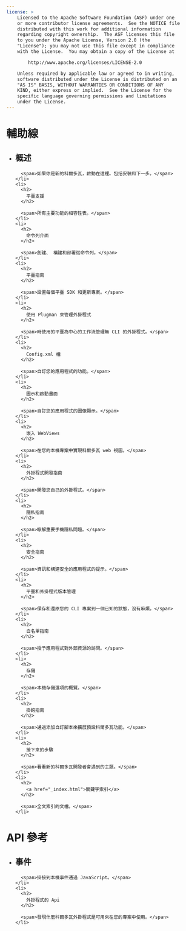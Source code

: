 ```yaml
---
license: >
    Licensed to the Apache Software Foundation (ASF) under one
    or more contributor license agreements.  See the NOTICE file
    distributed with this work for additional information
    regarding copyright ownership.  The ASF licenses this file
    to you under the Apache License, Version 2.0 (the
    "License"); you may not use this file except in compliance
    with the License.  You may obtain a copy of the License at

        http://www.apache.org/licenses/LICENSE-2.0

    Unless required by applicable law or agreed to in writing,
    software distributed under the License is distributed on an
    "AS IS" BASIS, WITHOUT WARRANTIES OR CONDITIONS OF ANY
    KIND, either express or implied.  See the License for the
    specific language governing permissions and limitations
    under the License.
---
```


<div id="home">
  <h1>
    輔助線
  </h1>
  
  <ul>
    <li>
      <h2>
        概述
      </h2>
      
      <span>如果你是新的科爾多瓦，啟動在這裡。包括安裝和下一步。</span>
    </li>
    <li>
      <h2>
        平臺支援
      </h2>
      
      <span>所有主要功能的相容性表。</span>
    </li>
    <li>
      <h2>
        命令列介面
      </h2>
      
      <span>創建、 構建和部署從命令列。</span>
    </li>
    <li>
      <h2>
        平臺指南
      </h2>
      
      <span>設置每個平臺 SDK 和更新專案。</span>
    </li>
    <li>
      <h2>
        使用 Plugman 來管理外掛程式
      </h2>
      
      <span>時使用的平臺為中心的工作流管理無 CLI 的外掛程式。</span>
    </li>
    <li>
      <h2>
        Config.xml 檔
      </h2>
      
      <span>自訂您的應用程式的功能。</span>
    </li>
    <li>
      <h2>
        圖示和啟動畫面
      </h2>
      
      <span>自訂您的應用程式的圖像顯示。</span>
    </li>
    <li>
      <h2>
        嵌入 WebViews
      </h2>
      
      <span>在您的本機專案中實現科爾多瓦 web 視圖。</span>
    </li>
    <li>
      <h2>
        外掛程式開發指南
      </h2>
      
      <span>開發您自己的外掛程式。</span>
    </li>
    <li>
      <h2>
        隱私指南
      </h2>
      
      <span>瞭解重要手機隱私問題。</span>
    </li>
    <li>
      <h2>
        安全指南
      </h2>
      
      <span>資訊和構建安全的應用程式的提示。</span>
    </li>
    <li>
      <h2>
        平臺和外掛程式版本管理
      </h2>
      
      <span>保存和還原您的 CLI 專案到一個已知的狀態，沒有麻煩。</span>
    </li>
    <li>
      <h2>
        白名單指南
      </h2>
      
      <span>授予應用程式對外部資源的訪問。</span>
    </li>
    <li>
      <h2>
        存儲
      </h2>
      
      <span>本機存儲選項的概覽。</span>
    </li>
    <li>
      <h2>
        掛鉤指南
      </h2>
      
      <span>通過添加自訂腳本來擴展預設科爾多瓦功能。</span>
    </li>
    <li>
      <h2>
        接下來的步驟
      </h2>
      
      <span>看看新的科爾多瓦開發者會遇到的主題。</span>
    </li>
    <li>
      <h2>
        <a href="_index.html">關鍵字索引</a>
      </h2>
      
      <span>全文索引的文檔。</span>
    </li>
  </ul>
  
  <h1>
    API 參考
  </h1>
  
  <ul>
    <li>
      <h2>
        事件
      </h2>
      
      <span>掛接到本機事件通過 JavaScript。</span>
    </li>
    <li>
      <h2>
        外掛程式的 Api
      </h2>
      
      <span>發現什麼科爾多瓦外掛程式是可用來在您的專案中使用。</span>
    </li>
  </ul>
</div>